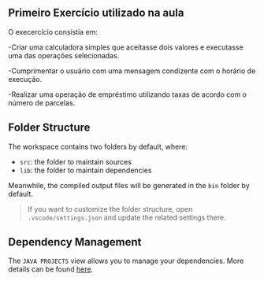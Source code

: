 ## Primeiro Exercício utilizado na aula

O execercício consistia em:

-Criar uma calculadora simples que aceitasse dois valores e executasse uma das operações selecionadas.

-Cumprimentar o usuário com uma mensagem condizente com o horário de execução.

-Realizar uma operação de empréstimo utilizando taxas de acordo com o número de parcelas.

## Folder Structure

The workspace contains two folders by default, where:

- `src`: the folder to maintain sources
- `lib`: the folder to maintain dependencies

Meanwhile, the compiled output files will be generated in the `bin` folder by default.

> If you want to customize the folder structure, open `.vscode/settings.json` and update the related settings there.

## Dependency Management

The `JAVA PROJECTS` view allows you to manage your dependencies. More details can be found [here](https://github.com/microsoft/vscode-java-dependency#manage-dependencies).
